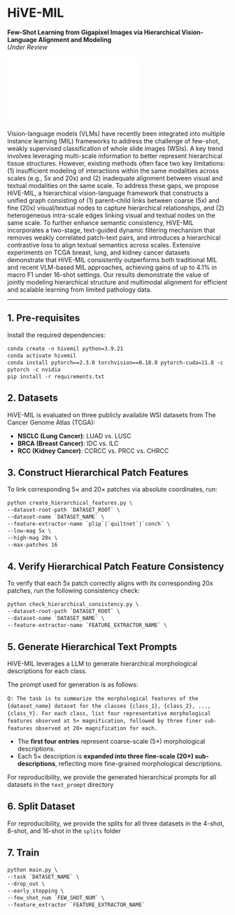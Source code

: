 # HiVE-MIL

**Few-Shot Learning from Gigapixel Images via Hierarchical Vision-Language Alignment and Modeling**  
*Under Review*

![Framework](framework.pdf)

Vision-language models (VLMs) have recently been integrated into multiple instance learning (MIL) frameworks to address the challenge of few-shot, weakly supervised classification of whole slide images (WSIs). A key trend involves leveraging multi-scale information to better represent hierarchical tissue structures. However, existing methods often face two key limitations: (1) insufficient modeling of interactions within the same modalities across scales (e.g., 5x and 20x) and (2) inadequate alignment between visual and textual modalities on the same scale. To address these gaps, we propose HiVE-MIL, a hierarchical vision-language framework that constructs a unified graph consisting of (1) parent–child links between coarse (5x) and fine (20x) visual/textual nodes to capture hierarchical relationships, and (2) heterogeneous intra-scale edges linking visual and textual nodes on the same scale. To further enhance semantic consistency, HiVE-MIL incorporates a two-stage, text-guided dynamic filtering mechanism that removes weakly correlated patch–text pairs, and introduces a hierarchical contrastive loss to align textual semantics across scales. Extensive experiments on TCGA breast, lung, and kidney cancer datasets demonstrate that HiVE-MIL consistently outperforms both traditional MIL and recent VLM-based MIL approaches, achieving gains of up to 4.1\% in macro F1 under 16-shot settings. Our results demonstrate the value of jointly modeling hierarchical structure and multimodal alignment for efficient and scalable learning from limited pathology data.

---

## 1. Pre-requisites

Install the required dependencies:
```
conda create -n hivemil python=3.9.21
conda activate hivemil
conda install pytorch==2.3.0 torchvision==0.18.0 pytorch-cuda=11.8 -c pytorch -c nvidia
pip install -r requirements.txt
```


## 2. Datasets

HiVE-MIL is evaluated on three publicly available WSI datasets from The Cancer Genome Atlas (TCGA):

- **NSCLC (Lung Cancer)**: LUAD vs. LUSC  
- **BRCA (Breast Cancer)**: IDC vs. ILC  
- **RCC (Kidney Cancer)**: CCRCC vs. PRCC vs. CHRCC

## 3. Construct Hierarchical Patch Features

To link corresponding 5× and 20× patches via absolute coordinates, run:


```
python create_hierarchical_features.py \
--dataset-root-path `DATASET_ROOT` \
--dataset-name `DATASET_NAME` \
--feature-extractor-name `plip`|`quiltnet`|`conch` \
--low-mag 5x \
--high-mag 20x \
--max-patches 16
```

## 4. Verify Hierarchical Patch Feature Consistency

To verify that each 5x patch correctly aligns with its corresponding 20x patches, run the following consistency check:

```
python check_hierarchical_consistency.py \
--dataset-root-path `DATASET_ROOT` \
--dataset-name `DATASET_NAME` \
--feature-extractor-name `FEATURE_EXTRACTOR_NAME` \
```

## 5. Generate Hierarchical Text Prompts

HiVE-MIL leverages a LLM to generate hierarchical morphological descriptions for each class.

The prompt used for generation is as follows:

`Q: The task is to summarize the morphological features of the {dataset_name} dataset for the classes {class_1}, {class_2}, ..., {class_Y}. For each class, list four representative morphological features observed at 5× magnification, followed by three finer sub-features observed at 20× magnification for each.`


- The **first four entries** represent coarse-scale (5×) morphological descriptions.
- Each 5× description is **expanded into three fine-scale (20×) sub-descriptions**, reflecting more fine-grained morphological descriptions.

For reproducibility, we provide the generated hierarchical prompts for all datasets in the `text_prompt` directory

## 6. Split Dataset

For reproducibility, we provide the splits for all three datasets in the 4-shot, 8-shot, and 16-shot in the `splits` folder

## 7. Train 

```
python main.py \
--task `DATASET_NAME` \
--drop_out \
--early_stopping \
--few_shot_num `FEW_SHOT_NUM` \
--feature_extractor `FEATURE_EXTRACTOR_NAME`
```